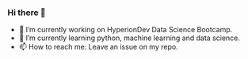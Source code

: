 ### Hi there 👋
- 🔭 I’m currently working on HyperionDev Data Science Bootcamp.
- 🌱 I’m currently learning python, machine learning and data science.
- 📫 How to reach me: Leave an issue on my repo.
